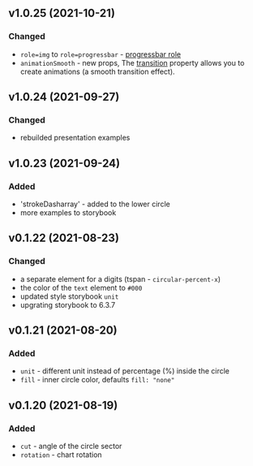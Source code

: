 ## v1.0.25 (2021-10-21)

### Changed

- `role=img` to `role=progressbar` - [progressbar role](https://developer.mozilla.org/en-US/docs/Web/Accessibility/ARIA/ARIA_Techniques/Using_the_progressbar_role)
- `animationSmooth` - new props, The [transition](https://developer.mozilla.org/en-US/docs/Web/CSS/transition) property allows you to create animations (a smooth transition effect). 

## v1.0.24 (2021-09-27)

### Changed

- rebuilded presentation examples 

## v1.0.23 (2021-09-24)

### Added

- 'strokeDasharray' - added to the lower circle
- more examples to storybook

## v0.1.22 (2021-08-23)

### Changed

- a separate element for a digits (tspan - `circular-percent-x`)
- the color of the `text` element to `#000`
- updated style storybook `unit`
- upgrating storybook to 6.3.7

## v0.1.21 (2021-08-20)

### Added

- `unit` - different unit instead of percentage (%) inside the circle
- `fill` - inner circle color, defaults `fill: "none"`

## v0.1.20 (2021-08-19)

### Added

- `cut` - angle of the circle sector
- `rotation` - chart rotation
